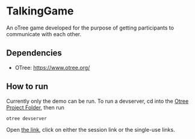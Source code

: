 # TalkingGame
An oTree game developed for the purpose of getting participants to communicate with each other. 


## Dependencies
- OTree: https://www.otree.org/

## How to run
Currently only the demo can be run. To run a devserver, cd into the [Otree Project Folder](MatchingFigures/), then run
```sh
otree devserver
```
Open [the link](http://localhost:8000), click on either the session link or the single-use links. 
